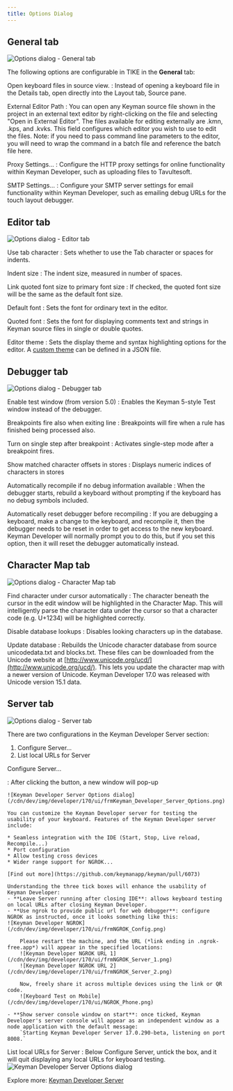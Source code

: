 ```yaml
---
title: Options Dialog
---
```


## General tab

![Options dialog - General tab](/cdn/dev/img/developer/170/ui/frmOptions_General.png)

The following options are configurable in TIKE in the **General** tab:

Open keyboard files in source view.
:   Instead of opening a keyboard file in the Details tab, open directly
    into the Layout tab, Source pane.

External Editor Path
:   You can open any Keyman source file shown in the project in an
    external text editor by right-clicking on the file and selecting
    "Open in External Editor". The files available for editing
    externally are .kmn, .kps, and .kvks. This field configures which
    editor you wish to use to edit the files. Note: if you need to pass
    command line parameters to the editor, you will need to wrap the
    command in a batch file and reference the batch file here.

<!-- Show splash screen
:   If checked, displays a splash screen when Keyman Developer is
    started. 

Allow multiple instances of TIKE
:   Allow Keyman Developer to be started multiple times, instead of
    loading other files in the current instance when selected from
    Explorer.

Save visual keyboard source files (.kvks) as XML
:   Keyman Developer will default to saving .kvks files as XML when
    editing, which makes them easier to share in version control systems
    such as Git. The compiled .kvk files will be binary and will work
    with earlier versions of Keyman Desktop. However, if you are sharing
    keyboard source files with developers using earlier versions of
    Keyman Developer, you should clear this checkbox so they can load
    the files.-->

Proxy Settings...
:   Configure the HTTP proxy settings for online functionality within
    Keyman Developer, such as uploading files to Tavultesoft.

SMTP Settings...
:   Configure your SMTP server settings for email functionality within
    Keyman Developer, such as emailing debug URLs for the touch layout
    debugger.

## Editor tab

![Options dialog - Editor tab](/cdn/dev/img/developer/170/ui/frmOptions_Editor.png)

Use tab character
:   Sets whether to use the Tab character or spaces for indents.

Indent size
:   The indent size, measured in number of spaces.

Link quoted font size to primary font size
:   If checked, the quoted font size will be the same as the default
    font size.

Default font
:   Sets the font for ordinary text in the editor.

Quoted font
:   Sets the font for displaying comments text and strings in Keyman
    source files in single or double quotes.

Editor theme
:   Sets the display theme and syntax highlighting options for the
    editor. A [custom theme](../reference/editor-themes) can be defined
    in a JSON file.

## Debugger tab

![Options dialog - Debugger tab](/cdn/dev/img/developer/170/ui/frmOptions_Debugger.png)

Enable test window (from version 5.0)
:   Enables the Keyman 5-style Test window instead of the debugger.

Breakpoints fire also when exiting line
:   Breakpoints will fire when a rule has finished being processed also.

Turn on single step after breakpoint
:   Activates single-step mode after a breakpoint fires.

Show matched character offsets in stores
:   Displays numeric indices of characters in stores

Automatically recompile if no debug information available
:   When the debugger starts, rebuild a keyboard without prompting if
    the keyboard has no debug symbols included.

Automatically reset debugger before recompiling
:   If you are debugging a keyboard, make a change to the keyboard, and recompile it, 
    then the debugger needs to be reset in order to get access to the new keyboard. 
    Keyman Developer will normally prompt you to do this, but if you set this option, 
    then it will reset the debugger automatically instead.

## Character Map tab

![Options dialog - Character Map tab](/cdn/dev/img/developer/170/ui/frmOptions_CharacterMap.png)

Find character under cursor automatically
:   The character beneath the cursor in the edit window will be
    highlighted in the Character Map. This will intelligently parse the
    character data under the cursor so that a character code (e.g.
    U+1234) will be highlighted correctly.

Disable database lookups
:   Disables looking characters up in the database.

Update database
:   Rebuilds the Unicode character database from source unicodedata.txt
    and blocks.txt. These files can be downloaded from the Unicode
    website at
    [http://www.unicode.org/ucd/](http://www.unicode.org/ucd/). 
    This lets you update the character map with a newer version of Unicode. 
    Keyman Developer 17.0 was released with Unicode version 15.1 data.

## Server tab

![Options dialog - Server tab](/cdn/dev/img/developer/170/ui/frmOptions_Server.png)

There are two configurations in the Keyman Developer Server section:
1. Configure Server...
2. List local URLs for Server

Configure Server...
    
:   After clicking the button, a new window will pop-up 

    ![Keyman Developer Server Options dialog](/cdn/dev/img/developer/170/ui/frmKeyman_Developer_Server_Options.png)   
    
    You can customize the Keyman Developer server for testing the usability of your keyboard. Features of the Keyman Developer server include:

    * Seamless integration with the IDE (Start, Stop, Live reload, Recompile...)
    * Port configuration
    * Allow testing cross devices
    * Wider range support for NGROK...
        
    [Find out more](https://github.com/keymanapp/keyman/pull/6073)
    
    Understanding the three tick boxes will enhance the usability of Keyman Developer:
    - **Leave Server running after closing IDE**: allows keyboard testing on local URLs after closing Keyman Developer.
    - **Use ngrok to provide public url for web debugger**: configure NGROK as instructed, once it looks something like this:
    ![Keyman Developer NGROK](/cdn/dev/img/developer/170/ui/frmNGROK_Config.png) 

        Please restart the machine, and the URL (*link ending in .ngrok-free.app*) will appear in the specified locations:
        ![Keyman Developer NGROK URL 1](/cdn/dev/img/developer/170/ui/frmNGROK_Server_1.png)
        ![Keyman Developer NGROK URL 2](/cdn/dev/img/developer/170/ui/frmNGROK_Server_2.png)

        Now, freely share it across multiple devices using the link or QR code.
        ![Keyboard Test on Mobile](/cdn/dev/img/developer/170/ui/NGROK_Phone.png)

    - **Show server console window on start**: once ticked, Keyman Developer's server console will appear as an independent window as a node application with the default message:
        `Starting Keyman Developer Server 17.0.290-beta, listening on port 8008.`

List local URLs for Server
:   Below Configure Server, untick the box, and it will quit displaying any local URLs for keyboard testing.
    ![Keyman Developer Server Options dialog](/cdn/dev/img/developer/170/ui/frmList_Local_URLs.png) 

Explore more: [Keyman Developer Server](server#toc-configuring-keyman-developer-server)